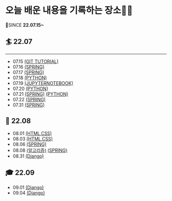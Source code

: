 # 오늘 배운 내용을 기록하는 장소🧐🧐

🙏SINCE **22.07.15~**

## 🏄 22.07

---

- 07.15 [\(GIT TUTORIAL\)](./Git/GIT_TUTORIAL)
- 07.16 [\(SPRING\)](./Spring)
- 07.17 [\(SPRING\)](./Spring)
- 07.18 [\(PYTHON\)](./PYTHON/파이썬.md)
- 07.19 [\(JUPYTERNOTEBOOK\)](./PYTHON/JupyterNotebook.md)
- 07.20 [\(PYTHON\)](./PYTHON/파이썬.md)
- 07.21 [\(SPRING\)](./Spring) [\(PYTHON\)](./PYTHON/파이썬.md)
- 07.22 [\(SPRING\)](./Spring)
- 07.31 [\(SPRING\)](./Spring)

## 🌄 22.08

- 08.01 [\(HTML,CSS)](./Web/HTML,CSS.md)
- 08.03 [\(HTML,CSS)](./Web/HTML,CSS.md)
- 08.06 [\(SPRING\)](./Spring)
- 08.08 [\(알고리즘\)](./algorithm/알고리즘수업.md) [\(SPRING\)](./Spring)
- 08.31 [\(Django\)](./Django/README.md)

## 🎓 22.09

- 09.01 [\(Django\)](./Django/README.md)
- 09.04 [\(Django\)](./Django/README.md)